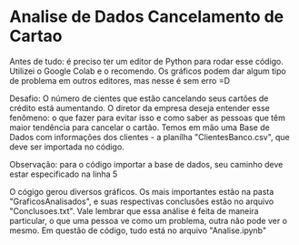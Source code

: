 # Analise de Dados Cancelamento de Cartao

Antes de tudo: é preciso ter um editor de Python para rodar esse código. Utilizei o Google Colab e o recomendo. Os gráficos podem dar algum tipo de problema em outros editores, mas nesse é sem erro =D
 
 Desafio:
 	O número de cientes que estão cancelando seus cartões de crédito está aumentando. O diretor da empresa deseja entender esse fenômeno: o que fazer para evitar isso e como saber as pessoas que têm maior tendência para cancelar o cartão.
 	Temos em mão uma Base de Dados com informações dos clientes - a planílha "ClientesBanco.csv", que deve ser importada no código.
 	
 Observação: para o código importar a base de dados, seu caminho deve estar especificado na linha 5
 
 O cógigo gerou diversos gráficos. Os mais importantes estão na pasta "GraficosAnalisados", e suas respectivas conclusões estão no arquivo "Conclusoes.txt". Vale lembrar que essa análise é feita de maneira particular, o que uma pessoa ve como um problema, outra não pode ver o mesmo. Em questão de código, tudo está no arquivo "Analise.ipynb"
 
